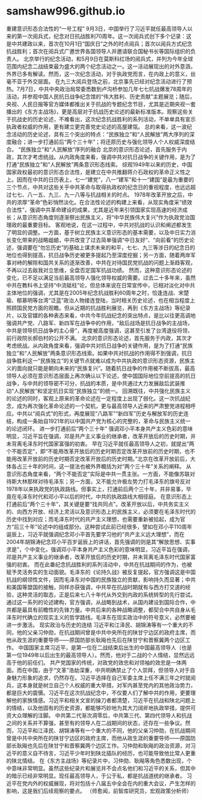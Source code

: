 # samshaw996.github.io
重建意识形态合法性的“一号工程”
9月3日，中国举行了习近平就任最高领导人以来的第一次阅兵式，纪念对日抗战胜利70周年。这一次阅兵式创下多个记录：这是中共建政以来，首次在10月1日“国庆日”之外的时点阅兵；首次以阅兵方式纪念抗战胜利；首次在阅兵式广邀世界各国领导人并邀请联合国秘书长等国际组织的负责人。
北京举行的纪念活动，和5月9日在莫斯科红场的阅兵式，并列为今年全球范围内纪念二战结束最为盛大的两个纪念活动之一。这一活动展现出的对外意涵，外界已多有解读。然而，这一次纪念活动，对于执政党而言，在内政上的意义，丝毫不亚于外交层面。
在九三大阅兵登场之前，北京事先已经对纪念活动进行了预热。7月7日，中共中央政治局常委悉数到卢沟桥参加几年七七抗战爆发78周年的活动，并参观中国人民抗日战争纪念馆的“伟大胜利、历史贡献”主题展览；随后，央视、人民日报等官方媒体都推出关于抗战的专题纪念节目，尤其是近期央视一套播出的《东方主战场》，更是高层对于抗战历史论述的最新标准版本。观察这些关于抗战史的历史论述，不难看出，这次纪念抗战胜利的系列活动，不单单具有宣示执政者权威的作用，更有建立更完善党史论述的高屋建瓴。
总的来看，这一波纪念活动的历史论述，具有三个突出的特点：“民族独立”和“人民解放”两大序列的深度融合；进一步打通前后“两个三十年”；将还原历史与强化领导人个人权威深度结合。
“民族独立”和“人民解放”序列的融合
北京的意识形态论述，首先服务于内政，其次才考虑统战。从内政角度来看，强调中共对抗日战争的关键作用，是为了打通“民族独立”和“人民解放”两条意识形态线索。
综观1949年以来的历史，中国国家政权最初的意识形态合法性，是建立在中共推翻蒋介石政权的革命正义性之上。因而在中共的日历表上，七一“建党”，八一“建军”和十一“建国”是最为重要的三个节点，中共对这些关乎中共革命与取得执政权的纪念日的重视程度，也远远超过七七、八一五、九三、九一八等与抗战相关的时点。
1978年改革开放之后，中共的浓厚“革命”色彩悄然淡化。在合法性论述的构建上来看，从现实角度采“绩效合法性”，强调中共革命建设的成果，尤其是近年来引领国家实现高速的经济成长；从意识形态角度则逐渐祭出民族主义，将“中华民族伟大复兴”作为执政党治国理政的最重要目标。
客观地说，在这一过程中，中共对抗战的认识和阐述都发生了明显的调整。一方面，基于树立民族主义意识形态的基本需要，以及中日实力消长变化带来的战略龃龉，中共改变了过去简单强调“中日友好”、“向前看”的历史论述，强调要在“勿忘历史”的基础上谋求未来的和平，七七、九三等涉日的纪念日的地位也得到提高，抗日战争历史被更多提起乃至深度挖掘；另一方面，随着两岸军事对峙的解除和国共关系的逐渐改善，中共在对待国民党抗战的问题上渐趋客观，不再以过去敌我对立思维，全盘否定国军抗战功绩。
然而，这种意识形态论述的变化，已不足以满足当前最高领导人强化领导权威的需要。过去二十多年来，虽然中共在教科书上坚持“中流砥柱”论，但总体来说在日常宣传中，已相对淡化对中共主体地位的强调，尤其是在2005年纪念抗战胜利60周年之时，恰逢连战、宋楚瑜、郁慕明等台湾“泛蓝”政治人物接连登陆，当时相关历史论述，也在相当程度上照顾国民党方面的观瞻。但从近期的抗战胜利展览，再到《东方主战场》等纪录片，以及官媒的各种表态来看，中共今年抗战纪念的突出特点，是比以往更高调地强调共产党、八路军、新四军在战争中的作用，“敌后战场是抗日战争的主战场，中共是领导抗日战争的主心骨”，再度被高度强调，这甚至引发了台湾退役将领，前行政院长郝伯村的公开不满。
北京的意识形态论述，首先服务于内政，其次才考虑统战。从内政角度来看，强调中共对抗日战争的关键作用，是为了打通“民族独立”和“人民解放”两条意识形态线索。如果中共对抗战的作用得不到强调，抗日战争胜利这一“民族独立”的关键节点就难以成为中共执政的意识形态资源，民族主义的面向就只能是朝向未来的“民族复兴”。随着抗日战争的作用被不断拔高，最高领导人必须在意识形态层面上再次确认以下论述，使中国国际地位空前提高的抗日战争，与中共的领导密不可分，抗战的本质，是中共通过大力发展敌后武装推动“人民解放”和坚定抗日实现“民族独立”的统一。
回溯既往，中共强化民族主义的论述的同时，客观上原来的革命论述在一定程度上出现了弱化。这一次抗战纪念，成为再次强化革命论述的一个契机，更与最高领导人近来的严肃整党进程相呼应。中共以“阅兵式”的形式，再度展现“八路军”“新四军”历史与解放军的历史连结，构成一条始自1921年的以中国共产党为核心的完整的，革命与民族主义统一的论述闭环。
进一步打通前后“两个三十年”
强调邓小平本身共产主义色彩的意味明显，习近平旨在强调，邓是共产主义事业的继承者，改革开放后的历史时期，并未背离毛泽东时代国家富强的初衷。
早在习近平就任最高领导人之初，就提出“两个不能否定”，即“不能用改革开放后的历史时期否定改革开放前的历史时期，也不能用改革开放前的历史时期否定改革开放后的历史时期。”北京在改革开放前后，大体各占三十年的时间，这一提法也被外界概括为对“两个三十年”关系的阐释。
从意识形态角度来看，“两个不能否定”实际是中共一贯主张。一方面，不能像苏联对待斯大林那样对待毛泽东；另一方面，又不能允许极左势力打毛泽东的旗号反对1978年以来执政党的执政路线。但事实上，打通前后两个三十年，并非易事，毕竟在毛泽东时代和邓小平以后的时代，中共的执政路线大相径庭。
在意识形态上打通前后“两个三十年”，其关键是要“找共同点”。改革开放以后，中共务实主义的、向西方开放、经济上灵活以及意识形态上的民族主义，必须要在毛泽东时代的历史中找到对应；而毛泽东时代的共产主义理想，也需要重新被拾起，成为官方“后三十年”论述中的组成部分。这种尝试此前已经很多，譬如在邓小平110周年诞辰上，习近平就强调纪念邓小平首先要学习他的“共产主义远大理想”，而在2004年胡锦涛纪念邓小平百岁诞辰上的讲话，首先强调的则是其“解放思想、实事求是”，个中变化，强调邓小平本身共产主义色彩的意味明显，习近平旨在强调，邓是共产主义事业的继承者，改革开放后的历史时期，并未背离毛泽东时代国家富强的初衷。
而在此番纪念抗战胜利的系列活动中，中共在抗战期间的作为，也被赋予灵活务实的生动面貌。毛泽东的《论持久战》被反复提起，官方强调这是中国抗战的纲领性文件，因而毛泽东对中国的民族独立的贡献，影响持久而显著；中共和美国等盟国的接触，同样亦获强调，中共早在抗战时期就有与西方打交道的经验，这种灵活的取态，正是后来七八十年代从外交到内政的系统转型的先行尝试。
通过这一系列的论述建构，官方强调，从战略到战术，从国内建设到国际合作，中共都是最具有前瞻性的先锋力量。中共后来的各种战略调整，都契合中共自身从毛泽东时代确立的现实主义的哲学路线。毛泽东在现实政治中的符号意义，必然要被进一步激活。
现实政治与历史的连结
习近平和江泽民、胡锦涛等有一个重大的不同，他的父亲习仲勋，在抗战期间曾是中共中央所在的陕甘宁边区的政府主席，而他从政生涯的重要导师——原国防部长耿飚也先后在陕甘宁和晋察冀两个边区工作。
中国国家主席习近平，是第一位在二战结束后出生的中国最高领导人（也是第一位1949年以后出生的最高领导人）。然而，他对于二战的个人情结，显然远远高于他的前任们。
共产党国家的传统，对政党的效忠和对领袖的效忠是一体两面。而在中国，由于“文革”浩劫深重，中共明确禁止了个人崇拜，但领导人对于自身魅力形象的追求，仍然存在。习近平选择在自己军委主席上任不满三年之时就阅兵，这本身就是树立自己个人权威的重大举措，对军内甚至党内的其他政治势力，都是巨大的震慑。习近平在这次抗战纪念中，不仅要人们了解中共的作用，更要理解他的家族情感。习近平和相关文宣的操刀者都清楚，习近平在抗战和陕北问题上的情结，以及他固有的历史资源，都能够巧妙地为其大刀阔斧地执政举措，提供可资大众理解的注脚。
中共第二代渐次凋零后，中共第三代、第四代领导人和抗战之间的关系并不算强，甚至有的领导人在二战期间的状态，还存在一些争议。然而，习近平和江泽民、胡锦涛等有一个重大的不同，他的父亲习仲勋，在抗战期间曾是中共中央所在的陕甘宁边区的政府主席，而他从政生涯的重要导师——原国防部长耿飚也先后在陕甘宁和晋察冀两个边区工作。习仲勋和耿飚的政治资源，对习近平的意义自不待言，习近平少年时到陕北插队的经历，也可能导致他比常人更重的陕北情结。
在《东方主战场》等纪录片中，习仲勋、耿飚等角色悉数出现，个中意味非常明显。虽然这些纪录片和展览并不会点名他们和习近平的关系，但其中的暗示已经非常明显。现任最高领导人，于公于私，都是抗战道统的继承者。
习近平在党内外的权威展现，将对包括十八届五中全会在内的重大会议，产生怎样的影响，这是我们后续观察的要点。
（师愈闻，前智库研究员，宏观政策分析师）
